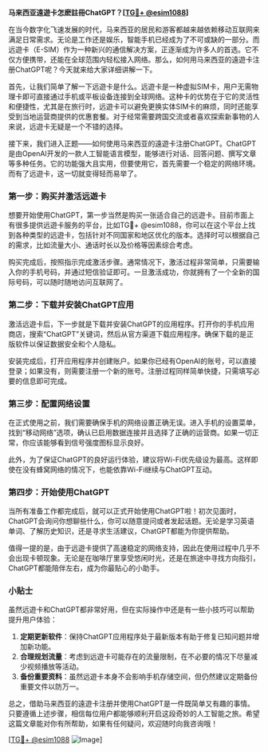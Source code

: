 **马来西亚遠遊卡怎麽註冊ChatGPT？[[TG💪+ @esim1088](https://t.me/s/esim1088)]**

在当今数字化飞速发展的时代，马来西亚的居民和游客都越来越依赖移动互联网来满足日常需求。无论是工作还是娱乐，智能手机已经成为了不可或缺的一部分。而远遊卡（E-SIM）作为一种新兴的通信解决方案，正逐渐成为许多人的首选。它不仅方便携带，还能在全球范围内轻松接入网络。那么，如何用马来西亚的遠遊卡注册ChatGPT呢？今天就来给大家详细讲解一下。

首先，让我们简单了解一下远遊卡是什么。远遊卡是一种虚拟SIM卡，用户无需物理卡即可直接通过手机或平板设备连接到全球网络。这种卡的优势在于它的灵活性和便捷性，尤其是在旅行时，远遊卡可以避免更换实体SIM卡的麻烦，同时还能享受到当地运营商提供的优惠套餐。对于经常需要跨国交流或者喜欢探索新事物的人来说，远遊卡无疑是一个不错的选择。

接下来，我们进入正题——如何使用马来西亚的遠遊卡注册ChatGPT。ChatGPT是由OpenAI开发的一款人工智能语言模型，能够进行对话、回答问题、撰写文章等多种任务。它的功能强大且实用，但要使用它，首先需要一个稳定的网络环境。而有了远遊卡，这一切就变得轻而易举了。

### 第一步：购买并激活远遊卡

想要开始使用ChatGPT，第一步当然是购买一张适合自己的远遊卡。目前市面上有很多提供远遊卡服务的平台，比如TG💪+ @esim1088，你可以在这个平台上找到各种类型的远遊卡，包括针对不同国家和地区优化的版本。选择时可以根据自己的需求，比如流量大小、通话时长以及价格等因素综合考虑。

购买完成后，按照指示完成激活步骤。通常情况下，激活过程非常简单，只需要输入你的手机号码，并通过短信验证即可。一旦激活成功，你就拥有了一个全新的国际号码，可以随时随地访问互联网了。

### 第二步：下载并安装ChatGPT应用

激活远遊卡后，下一步就是下载并安装ChatGPT的应用程序。打开你的手机应用商店，搜索“ChatGPT”关键词，然后从官方渠道下载应用程序。确保下载的是正版软件以保证数据安全和个人隐私。

安装完成后，打开应用程序并创建账户。如果你已经有OpenAI的账号，可以直接登录；如果没有，则需要注册一个新的账号。注册过程同样简单快捷，只需填写必要的信息即可完成。

### 第三步：配置网络设置

在正式使用之前，我们需要确保手机的网络设置正确无误。进入手机的设置菜单，找到“移动网络”选项，确认已启用数据连接并且选择了正确的运营商。如果一切正常，你应该能够看到信号强度图标显示良好。

此外，为了保证ChatGPT的良好运行体验，建议将Wi-Fi优先级设为最高。这样即使在没有蜂窝网络的情况下，也能依靠Wi-Fi继续与ChatGPT互动。

### 第四步：开始使用ChatGPT

当所有准备工作都完成后，就可以正式开始使用ChatGPT啦！初次见面时，ChatGPT会询问你想聊些什么，你可以随意提问或者发起话题。无论是学习英语单词、了解历史知识，还是寻求生活建议，ChatGPT都能为你提供帮助。

值得一提的是，由于远遊卡提供了高速稳定的网络支持，因此在使用过程中几乎不会出现卡顿现象。无论是在咖啡厅里享受悠闲时光，还是在旅途中寻找方向指引，ChatGPT都能陪伴左右，成为你最贴心的小助手。

### 小贴士

虽然远遊卡和ChatGPT都非常好用，但在实际操作中还是有一些小技巧可以帮助提升用户体验：

1. **定期更新软件**：保持ChatGPT应用程序处于最新版本有助于修复已知问题并增加新功能。
2. **合理规划流量**：考虑到远遊卡可能存在的流量限制，在不必要的情况下尽量减少视频播放等活动。
3. **备份重要资料**：虽然远遊卡本身不会影响手机存储空间，但仍然建议定期备份重要文件以防万一。

总之，借助马来西亚的遠遊卡注册并使用ChatGPT是一件既简单又有趣的事情。只要遵循上述步骤，相信每位用户都能够顺利开启这段奇妙的人工智能之旅。希望这篇文章能对你有所帮助，如果有任何疑问，欢迎随时向我咨询哦！

[[TG💪+ @esim1088](https://t.me/s/esim1088) ![Image](https://i.postimg.cc/4NQfJmqS/Snipaste-2025-05-13-00-14-12.png)]